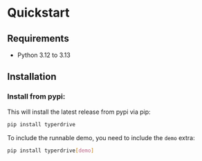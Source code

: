 # Quickstart

## Requirements

* Python 3.12 to 3.13


## Installation

### Install from pypi:

This will install the latest release from pypi via pip:

```bash
pip install typerdrive
```


To include the runnable demo, you need to include the `demo` extra:

```bash
pip install typerdrive[demo]
```
